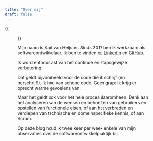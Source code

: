 ```yaml
---
title: "Over mij"
draft: false
---
```


{{<figure src="/images/profile-picture-sm.jpg" width="300" alt="Profielfoto">}}


Mijn naam is Karl van Heijster. Sinds 2017 ben ik werkzaam als softwareontwikkelaar. Ik ben te vinden op [LinkedIn](https://www.linkedin.com/in/karl-van-heijster-833503aa/) en [GitHub](https://github.com/notkarlmarx).


Ik word enthousiast van het continue en stapsgewijze verbetering. 


Dat geldt bijvoorbeeld voor de code die ik schrijf (en herschrijf!). Ik hou van schone code. Geen grap: ik krijg er oprecht warme gevoelens van. 


Maar het geldt ook voor het hele proces daaromheen. Denk aan het analyseren van de wensen en behoeften van gebruikers en opstellen van functionele eisen, of aan het verbreden en verdiepen van technische en domeinspecifieke kennis, of aan Scrum.


Op deze blog houd ik twee keer per week enkele van mijn observaties over de softwareontwikkelpraktijk bij. 
